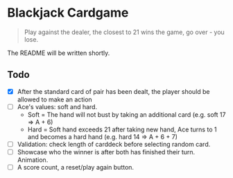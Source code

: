 # Blackjack Cardgame
> Play against the dealer, the closest to 21 wins the game, go over - you lose. 

The README will be written shortly.

## Todo

- [X] After the standard card of pair has been dealt, the player should be allowed to make an action  
- [ ] Ace's values: soft and hard.
  - Soft = The hand will not bust by taking an additional card (e.g. soft 17 => A + 6)
  - Hard = Soft hand exceeds 21 after taking new hand, Ace turns to 1 and becomes a hard hand (e.g. hard 14 => A + 6 + 7)
- [ ] Validation: check length of carddeck before selecting random card. 
- [ ] Showcase who the winner is after both has finished their turn. Animation.
- [ ] A score count, a reset/play again button. 
